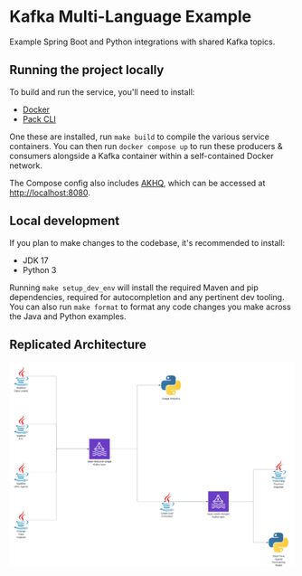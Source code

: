 # Kafka Multi-Language Example

Example Spring Boot and Python integrations with shared Kafka topics.


## Running the project locally

To build and run the service, you'll need to install:

* [Docker](https://www.docker.com/)
* [Pack CLI](https://buildpacks.io/docs/tools/pack/)

One these are installed, run `make build` to compile the various service containers. You can then run `docker compose up` to run these producers & consumers alongside a Kafka container within a self-contained Docker network.

The Compose config also includes [AKHQ](https://github.com/tchiotludo/akhq), which can be accessed at [http://localhost:8080](http://localhost:8080).


## Local development

If you plan to make changes to the codebase, it's recommended to install:

* JDK 17
* Python 3

Running `make setup_dev_env` will install the required Maven and pip dependencies, required for autocompletion and any pertinent dev tooling. You can also run `make format` to format any code changes you make across the Java and Python examples.


## Replicated Architecture

![Architecture diagram](/images/architecture.png)

